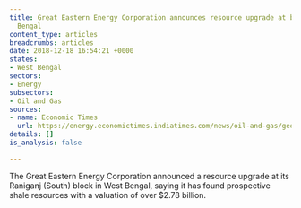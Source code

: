 ```yaml
---
title: Great Eastern Energy Corporation announces resource upgrade at block in West
  Bengal
content_type: articles
breadcrumbs: articles
date: 2018-12-18 16:54:21 +0000
states:
- West Bengal
sectors:
- Energy
subsectors:
- Oil and Gas
sources:
- name: Economic Times
  url: https://energy.economictimes.indiatimes.com/news/oil-and-gas/geecl-plans-to-exploit-shale-worth-2-78-billion-at-its-raniganj-south-block/66636544
details: []
is_analysis: false

---
```

The Great Eastern Energy Corporation announced a resource upgrade at its Raniganj (South) block in West Bengal, saying it has found prospective shale resources with a valuation of over $2.78 billion. 